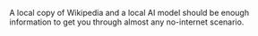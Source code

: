 A local copy of Wikipedia and a local AI model should be enough information to get you through almost any no-internet scenario.